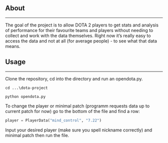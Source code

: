 ## About
____
The goal of the project is to allow DOTA 2 players to get stats and analysis of performance for their favourite teams and players without needing to collect and work with the data themselves. Right now it’s really easy to access the data and not at all (for average people) - to see what that data means.

## Usage
____
Clone the repository, cd into the directory and run an opendota.py.

`cd ...\dota-project`

`python opendota.py`

To change the player or minimal patch (programm requests data up to current patch for now) go to the bottom of the file and find a row:
```python
player = PlayerData("mind_control", "7.22")
```
Input your desired player (make sure you spell nickname correctly) and minimal patch then run the file.
